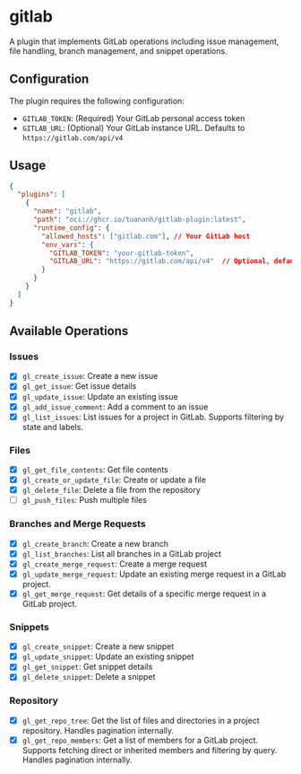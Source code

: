 # gitlab

A plugin that implements GitLab operations including issue management, file handling, branch management, and snippet operations.

## Configuration

The plugin requires the following configuration:

- `GITLAB_TOKEN`: (Required) Your GitLab personal access token
- `GITLAB_URL`: (Optional) Your GitLab instance URL. Defaults to `https://gitlab.com/api/v4`

## Usage

```json
{
  "plugins": [
    {
      "name": "gitlab",
      "path": "oci://ghcr.io/tuananh/gitlab-plugin:latest",
      "runtime_config": {
        "allowed_hosts": ["gitlab.com"], // Your GitLab host
        "env_vars": {
          "GITLAB_TOKEN": "your-gitlab-token",
          "GITLAB_URL": "https://gitlab.com/api/v4"  // Optional, defaults to GitLab.com
        }
      }
    }
  ]
}
```

## Available Operations

### Issues
- [x] `gl_create_issue`: Create a new issue
- [x] `gl_get_issue`: Get issue details
- [x] `gl_update_issue`: Update an existing issue
- [x] `gl_add_issue_comment`: Add a comment to an issue
- [x] `gl_list_issues`: List issues for a project in GitLab. Supports filtering by state and labels.

### Files
- [x] `gl_get_file_contents`: Get file contents
- [x] `gl_create_or_update_file`: Create or update a file
- [x] `gl_delete_file`: Delete a file from the repository
- [ ] `gl_push_files`: Push multiple files

### Branches and Merge Requests
- [x] `gl_create_branch`: Create a new branch
- [x] `gl_list_branches`: List all branches in a GitLab project
- [x] `gl_create_merge_request`: Create a merge request
- [x] `gl_update_merge_request`: Update an existing merge request in a GitLab project.
- [x] `gl_get_merge_request`: Get details of a specific merge request in a GitLab project.

### Snippets
- [x] `gl_create_snippet`: Create a new snippet
- [x] `gl_update_snippet`: Update an existing snippet
- [x] `gl_get_snippet`: Get snippet details
- [x] `gl_delete_snippet`: Delete a snippet

### Repository
- [x] `gl_get_repo_tree`: Get the list of files and directories in a project repository. Handles pagination internally.
- [x] `gl_get_repo_members`: Get a list of members for a GitLab project. Supports fetching direct or inherited members and filtering by query. Handles pagination internally.
